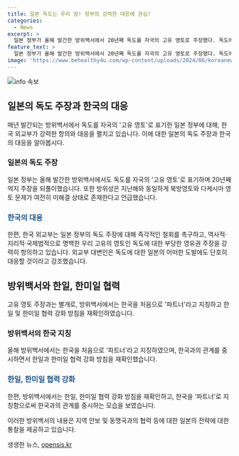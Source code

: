 ```yaml
---
title: 일본 독도는 우리 땅! 정부의 강력한 대응에 관심!
categories:
  - News
excerpt: >
  일본 정부가 올해 발간한 방위백서에서 20년째 독도를 자국의 고유 영토로 주장했다. 독도에 대한 주장은 작년과 동일하며, 방위백서 지도에서도 독도를 일본 영해 안에 넣어 표시했다. 한편, 방위백서에서는 한국을 파트너로 지칭하며 협력을 중시하는 내용도 포함되어 한일과 한미일 협력 강화 방침을 재확인했다. 정부는 일본의 독도 주장에 강력히 항의하고, 대일본대사관에 항의 예정이다. (150자)
feature_text: >
  일본 정부가 올해 발간한 방위백서에서 20년째 독도를 자국의 고유 영토로 주장했다. 독도에 대한 주장은 작년과 동일하며, 방위백서 지도에서도 독도를 일본 영해 안에 넣어 표시했다. 한편, 방위백서에서는 한국을 파트너로 지칭하며 협력을 중시하는 내용도 포함되어 한일과 한미일 협력 강화 방침을 재확인했다. 정부는 일본의 독도 주장에 강력히 항의하고, 대일본대사관에 항의 예정이다. (150자)
image: 'https://www.behealthy4u.com/wp-content/uploads/2024/06/koreanews.jpg'
---
```


<p><img src="https://www.behealthy4u.com/wp-content/uploads/2024/06/koreanews.jpg" alt="info 속보" /></p>

<h2 data-ke-size="size26">일본의 독도 주장과 한국의 대응</h2>

<p>매년 발간되는 방위백서에서 독도를 자국의 '고유 영토'로 표기한 일본 정부에 대해, 한국 외교부가 강력한 항의와 대응을 펼치고 있습니다. 이에 대한 일본의 독도 주장과 한국의 대응을 알아봅시다.</p>

<h3>일본의 독도 주장</h3>

<p>일본 정부는 올해 발간한 방위백서에서도 독도를 자국의 '고유 영토'로 표기하며 20년째 억지 주장을 되풀이했습니다. 또한 방위성은 지난해와 동일하게 북방영토와 다케시마 영토 문제가 여전히 미해결 상태로 존재한다고 언급했습니다.</p>

<h3><span style="color: #1a5490;">한국의 대응</span></h3>

<p>한편, 한국 외교부는 일본 정부의 독도 주장에 대해 즉각적인 철회를 촉구하고, 역사적·지리적·국제법적으로 명백한 우리 고유의 영토인 독도에 대한 부당한 영유권 주장을 강력히 항의하고 있습니다. 외교부 대변인은 독도에 대한 일본의 어떠한 도발에도 단호히 대응할 것이라고 강조했습니다.</p>

<h2 data-ke-size="size26">방위백서와 한일, 한미일 협력</h2>

<p>고유 영토 주장과는 별개로, 방위백서에서는 한국을 처음으로 '파트너'라고 지칭하고 한일 및 한미일 협력 강화 방침을 재확인하였습니다.</p>

<h3>방위백서의 한국 지칭</h3>

<p>올해 방위백서에서는 한국을 처음으로 '파트너'라고 지칭하였으며, 한국과의 관계를 중시하면서 한일과 한미일 협력 강화 방침을 재확인했습니다.</p>

<h3><span style="color: #1a5490;">한일, 한미일 협력 강화</span></h3>

<p>한편, 방위백서에서는 한일, 한미일 협력 강화 방침을 재확인하고, 한국을 '파트너'로 지칭함으로써 한국과의 관계를 중시하는 모습을 보였습니다.</p>

<p>이러한 방위백서의 내용은 지역 안보 및 동맹국과의 협력 등에 대한 일본의 전략에 대한 통찰을 제공하고 있습니다.</p>

<p data-ke-size="size16"></p>
생생한 뉴스, <a href="https://opensis.kr" rel="dofollow">opensis.kr</a>


